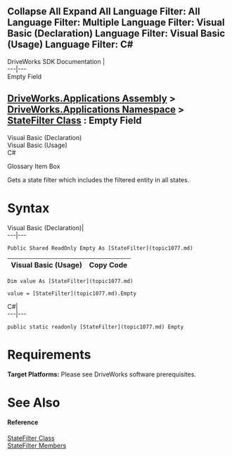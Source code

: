 Collapse All Expand All Language Filter: All  Language Filter: Multiple  Language Filter: Visual Basic (Declaration) Language Filter: Visual Basic (Usage) Language Filter: C#  
---  
DriveWorks SDK Documentation  |   
---|---  
Empty Field   
  
[DriveWorks.Applications Assembly](topic13.md) > [DriveWorks.Applications Namespace](topic16.md) > [StateFilter Class](topic1077.md) : Empty Field  
---  
  
Visual Basic (Declaration)    
Visual Basic (Usage)    
C# 

Glossary Item Box

Gets a state filter which includes the filtered entity in all states. 

# Syntax

Visual Basic (Declaration)|   
---|---  
      
    
    Public Shared ReadOnly Empty As [StateFilter](topic1077.md)  
  
Visual Basic (Usage)| Copy Code  
---|---  
      
    
    Dim value As [StateFilter](topic1077.md)
     
    value = [StateFilter](topic1077.md).Empty  
  
C#|   
---|---  
      
    
    public static readonly [StateFilter](topic1077.md) Empty  
  
# Requirements

**Target Platforms:** Please see DriveWorks software prerequisites.

# See Also

#### Reference

[StateFilter Class](topic1077.md)   
[StateFilter Members](topic1078.md)


